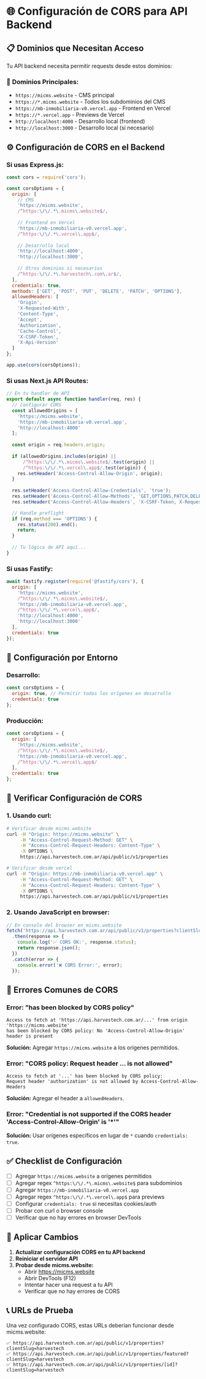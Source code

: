 # 🌐 Configuración de CORS para API Backend

## 📋 Dominios que Necesitan Acceso

Tu API backend necesita permitir requests desde estos dominios:

### 🎯 **Dominios Principales:**
- `https://micms.website` - CMS principal
- `https://*.micms.website` - Todos los subdominios del CMS
- `https://mb-inmobiliaria-v0.vercel.app` - Frontend en Vercel
- `https://*.vercel.app` - Previews de Vercel
- `http://localhost:4000` - Desarrollo local (frontend)
- `http://localhost:3000` - Desarrollo local (si necesario)

## ⚙️ Configuración de CORS en el Backend

### **Si usas Express.js:**

```javascript
const cors = require('cors');

const corsOptions = {
  origin: [
    // CMS
    'https://micms.website',
    /^https:\/\/.*\.micms\.website$/,
    
    // Frontend en Vercel
    'https://mb-inmobiliaria-v0.vercel.app',
    /^https:\/\/.*\.vercel\.app$/,
    
    // Desarrollo local
    'http://localhost:4000',
    'http://localhost:3000',
    
    // Otros dominios si necesarios
    /^https:\/\/.*\.harvestech\.com\.ar$/,
  ],
  credentials: true,
  methods: ['GET', 'POST', 'PUT', 'DELETE', 'PATCH', 'OPTIONS'],
  allowedHeaders: [
    'Origin',
    'X-Requested-With',
    'Content-Type',
    'Accept',
    'Authorization',
    'Cache-Control',
    'X-CSRF-Token',
    'X-Api-Version'
  ]
};

app.use(cors(corsOptions));
```

### **Si usas Next.js API Routes:**

```javascript
// En tu handler de API
export default async function handler(req, res) {
  // Configurar CORS
  const allowedOrigins = [
    'https://micms.website',
    'https://mb-inmobiliaria-v0.vercel.app',
    'http://localhost:4000'
  ];
  
  const origin = req.headers.origin;
  
  if (allowedOrigins.includes(origin) || 
      /^https:\/\/.*\.micms\.website$/.test(origin) ||
      /^https:\/\/.*\.vercel\.app$/.test(origin)) {
    res.setHeader('Access-Control-Allow-Origin', origin);
  }
  
  res.setHeader('Access-Control-Allow-Credentials', 'true');
  res.setHeader('Access-Control-Allow-Methods', 'GET,OPTIONS,PATCH,DELETE,POST,PUT');
  res.setHeader('Access-Control-Allow-Headers', 'X-CSRF-Token, X-Requested-With, Accept, Accept-Version, Content-Length, Content-MD5, Content-Type, Date, X-Api-Version, Authorization');

  // Handle preflight
  if (req.method === 'OPTIONS') {
    res.status(200).end();
    return;
  }
  
  // Tu lógica de API aquí...
}
```

### **Si usas Fastify:**

```javascript
await fastify.register(require('@fastify/cors'), {
  origin: [
    'https://micms.website',
    /^https:\/\/.*\.micms\.website$/,
    'https://mb-inmobiliaria-v0.vercel.app',
    /^https:\/\/.*\.vercel\.app$/,
    'http://localhost:4000',
    'http://localhost:3000'
  ],
  credentials: true
});
```

## 🔧 Configuración por Entorno

### **Desarrollo:**
```javascript
const corsOptions = {
  origin: true, // Permitir todos los orígenes en desarrollo
  credentials: true
};
```

### **Producción:**
```javascript
const corsOptions = {
  origin: [
    'https://micms.website',
    /^https:\/\/.*\.micms\.website$/,
    'https://mb-inmobiliaria-v0.vercel.app',
    /^https:\/\/.*\.vercel\.app$/
  ],
  credentials: true
};
```

## 🧪 Verificar Configuración de CORS

### **1. Usando curl:**
```bash
# Verificar desde micms.website
curl -H "Origin: https://micms.website" \
     -H "Access-Control-Request-Method: GET" \
     -H "Access-Control-Request-Headers: Content-Type" \
     -X OPTIONS \
     https://api.harvestech.com.ar/api/public/v1/properties

# Verificar desde vercel
curl -H "Origin: https://mb-inmobiliaria-v0.vercel.app" \
     -H "Access-Control-Request-Method: GET" \
     -H "Access-Control-Request-Headers: Content-Type" \
     -X OPTIONS \
     https://api.harvestech.com.ar/api/public/v1/properties
```

### **2. Usando JavaScript en browser:**
```javascript
// En console del browser en micms.website
fetch('https://api.harvestech.com.ar/api/public/v1/properties?clientSlug=harvestech')
  .then(response => {
    console.log('✅ CORS OK:', response.status);
    return response.json();
  })
  .catch(error => {
    console.error('❌ CORS Error:', error);
  });
```

## 🚨 Errores Comunes de CORS

### **Error**: "has been blocked by CORS policy"
```
Access to fetch at 'https://api.harvestech.com.ar/...' from origin 'https://micms.website' 
has been blocked by CORS policy: No 'Access-Control-Allow-Origin' header is present
```

**Solución:** Agregar `https://micms.website` a los orígenes permitidos.

### **Error**: "CORS policy: Request header ... is not allowed"
```
Access to fetch at '...' has been blocked by CORS policy: 
Request header 'authorization' is not allowed by Access-Control-Allow-Headers
```

**Solución:** Agregar el header a `allowedHeaders`.

### **Error**: "Credential is not supported if the CORS header 'Access-Control-Allow-Origin' is '*'"
**Solución:** Usar orígenes específicos en lugar de `*` cuando `credentials: true`.

## ✅ Checklist de Configuración

- [ ] Agregar `https://micms.website` a orígenes permitidos
- [ ] Agregar regex `^https:\/\/.*\.micms\.website$` para subdominios
- [ ] Agregar `https://mb-inmobiliaria-v0.vercel.app`
- [ ] Agregar regex `^https:\/\/.*\.vercel\.app$` para previews
- [ ] Configurar `credentials: true` si necesitas cookies/auth
- [ ] Probar con curl o browser console
- [ ] Verificar que no hay errores en browser DevTools

## 🔄 Aplicar Cambios

1. **Actualizar configuración CORS en tu API backend**
2. **Reiniciar el servidor API**
3. **Probar desde micms.website:**
   - Abrir https://micms.website
   - Abrir DevTools (F12)
   - Intentar hacer una request a tu API
   - Verificar que no hay errores de CORS

## 📞 URLs de Prueba

Una vez configurado CORS, estas URLs deberían funcionar desde micms.website:

```
✅ https://api.harvestech.com.ar/api/public/v1/properties?clientSlug=harvestech
✅ https://api.harvestech.com.ar/api/public/v1/properties/featured?clientSlug=harvestech
✅ https://api.harvestech.com.ar/api/public/v1/properties/[id]?clientSlug=harvestech
```
